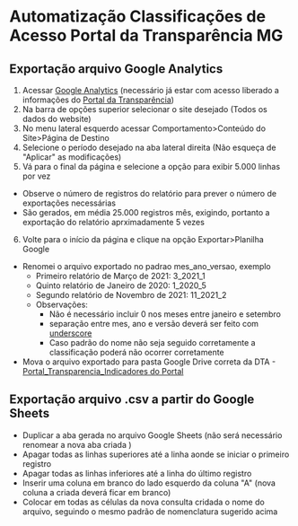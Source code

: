 # Automatização Classificações de Acesso Portal da Transparência MG

## Exportação arquivo Google Analytics
1. Acessar [Google Analytics](https://analytics.google.com/) (necessário já estar com acesso liberado a informações do [Portal da Transparência](http://www.transparencia.mg.gov.br/))
2. Na barra de opções superior selecionar o site desejado (Todos os dados do website)
3. No menu lateral esquerdo acessar Comportamento>Conteúdo do Site>Página de Destino
4. Selecione o período desejado na aba lateral direita (Não esqueça de "Aplicar" as modificações)
5. Vá para o final da página e selecione a opção para exibir 5.000 linhas por vez
  * Observe o número de registros do relatório para prever o número de exportações necessárias
  * São gerados, em média 25.000 registros mês, exigindo, portanto a exportação do relatório aprximadamente 5 vezes
6. Volte para o início da página e clique na opção Exportar>Planilha Google
- Renomei o arquivo exportado no padrao mes_ano_versao, exemplo
  - Primeiro relatório de Março de 2021: 3_2021_1
  - Quinto relatório de Janeiro de 2020: 1_2020_5
  - Segundo relatório de Novembro de 2021: 11_2021_2
  - Observações:
    - Não é necessário incluir 0 nos meses entre janeiro e setembro
    - separação entre mes, ano e versão deverá ser feito com [underscore](https://pt.wikipedia.org/wiki/Sublinhado)
    - Caso padrão do nome não seja seguido corretamente a classificação poderá não ocorrer corretamente
- Mova o arquivo exportado para pasta Google Drive correta da DTA - [Portal_Transparencia_Indicadores do Portal](https://drive.google.com/drive/folders/15KuJy3qSzsi9fVAsxrnCmlr_TNUR6iyG?usp=sharing)

## Exportação arquivo .csv a partir do Google Sheets
- Duplicar a aba gerada no arquivo Google Sheets (não será necessário renomear a nova aba criada
)
- Apagar todas as linhas superiores até a linha aonde se iniciar o primeiro registro
- Apagar todas as linhas inferiores até a linha do último registro
- Inserir uma coluna em branco do lado esquerdo da coluna "A" (nova coluna a criada deverá ficar em branco)
- Colocar em todas as células da nova consulta cridada o nome do arquivo, seguindo o mesmo padrão de nomenclatura sugerido acima


